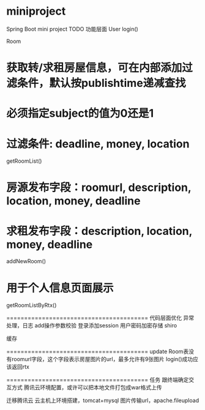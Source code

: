 # miniproject
Spring Boot mini project
TODO 
功能层面
User
login()

Room
# 获取转/求租房屋信息，可在内部添加过滤条件，默认按publishtime递减查找
# 必须指定subject的值为0还是1
# 过滤条件: deadline, money, location
getRoomList()
# 房源发布字段：roomurl, description, location, money, deadline
# 求租发布字段：description, location, money, deadline
addNewRoom()
# 用于个人信息页面展示
getRoomListByRtx()

========================================
代码层面优化
异常处理，日志
add操作参数校验
登录添加session
用户密码加密存储
shiro

缓存

========================================
update
Room表没有roomurl字段，这个字段表示房屋图片的url，最多允许有9张图片
login()成功应该返回rtx

========================================
任务
跟终端确定交互方式
腾讯云环境配置，或许可以把本地文件打包成war格式上传

迁移腾讯云
云主机上环境搭建，tomcat+mysql
图片传输url，apache.fileupload
